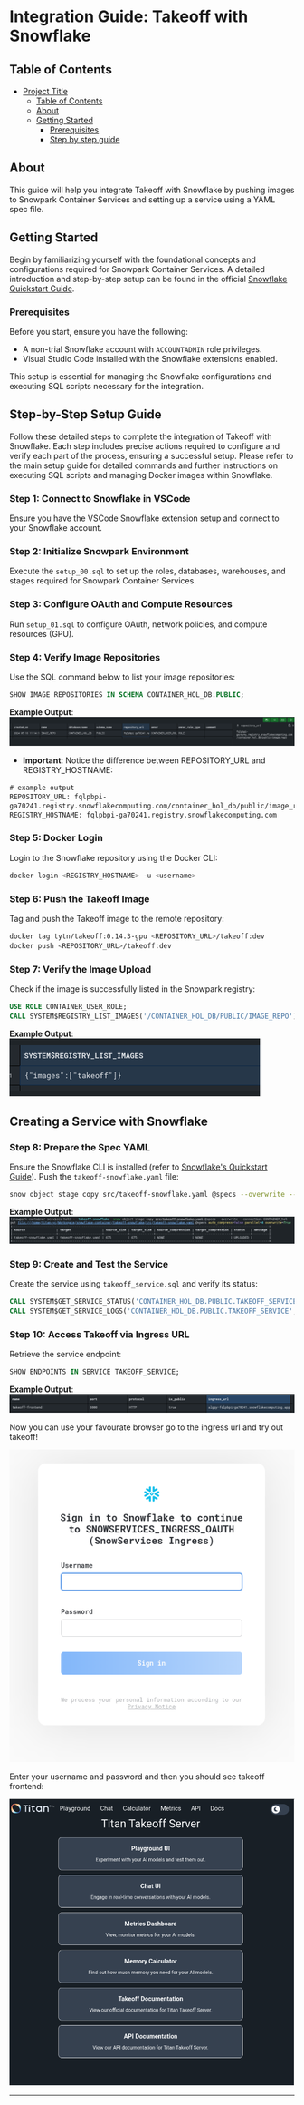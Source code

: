 # Integration Guide: Takeoff with Snowflake

## Table of Contents

- [Project Title](#project-title)
  - [Table of Contents](#table-of-contents)
  - [About ](#about-)
  - [Getting Started ](#getting-started-)
    - [Prerequisites](#prerequisites)
    - [Step by step guide](#step-by-step-guide)

## About <a name = "about"></a>

This guide will help you integrate Takeoff with Snowflake by pushing images to Snowpark Container Services and setting up a service using a YAML spec file.

## Getting Started <a name="getting_started"></a>

Begin by familiarizing yourself with the foundational concepts and configurations required for Snowpark Container Services. A detailed introduction and step-by-step setup can be found in the official [Snowflake Quickstart Guide](https://quickstarts.snowflake.com/guide/intro_to_snowpark_container_services/index.html#0).

### Prerequisites

Before you start, ensure you have the following:
- A non-trial Snowflake account with `ACCOUNTADMIN` role privileges.
- Visual Studio Code installed with the Snowflake extensions enabled.
  
This setup is essential for managing the Snowflake configurations and executing SQL scripts necessary for the integration.


## Step-by-Step Setup Guide

Follow these detailed steps to complete the integration of Takeoff with Snowflake. Each step includes precise actions required to configure and verify each part of the process, ensuring a successful setup. Please refer to the main setup guide for detailed commands and further instructions on executing SQL scripts and managing Docker images within Snowflake.


### Step 1: Connect to Snowflake in VSCode
Ensure you have the VSCode Snowflake extension setup and connect to your Snowflake account.

### Step 2: Initialize Snowpark Environment
Execute the `setup_00.sql` to set up the roles, databases, warehouses, and stages required for Snowpark Container Services.

### Step 3: Configure OAuth and Compute Resources
Run `setup_01.sql` to configure OAuth, network policies, and compute resources (GPU).

### Step 4: Verify Image Repositories
Use the SQL command below to list your image repositories:

```sql
SHOW IMAGE REPOSITORIES IN SCHEMA CONTAINER_HOL_DB.PUBLIC;
```
**Example Output**:
![Show Image repositories](image.png)

- **Important**: Notice the difference between REPOSITORY_URL and REGISTRY_HOSTNAME:

```
# example output
REPOSITORY_URL: fqlpbpi-ga70241.registry.snowflakecomputing.com/container_hol_db/public/image_repo
REGISTRY_HOSTNAME: fqlpbpi-ga70241.registry.snowflakecomputing.com
```


### Step 5: Docker Login
Login to the Snowflake repository using the Docker CLI:

```bash
docker login <REGISTRY_HOSTNAME> -u <username>
```

### Step 6: Push the Takeoff Image
Tag and push the Takeoff image to the remote repository:

```bash
docker tag tytn/takeoff:0.14.3-gpu <REPOSITORY_URL>/takeoff:dev
docker push <REPOSITORY_URL>/takeoff:dev
```

### Step 7: Verify the Image Upload
Check if the image is successfully listed in the Snowpark registry:

```sql
USE ROLE CONTAINER_USER_ROLE;
CALL SYSTEM$REGISTRY_LIST_IMAGES('/CONTAINER_HOL_DB/PUBLIC/IMAGE_REPO');
```

**Example Output**:
![takeoff iamge list](image-1.png)

## Creating a Service with Snowflake

### Step 8: Prepare the Spec YAML
Ensure the Snowflake CLI is installed (refer to [Snowflake's Quickstart Guide](https://quickstarts.snowflake.com/guide/intro_to_snowpark_container_services/index.html#2)). Push the `takeoff-snowflake.yaml` file:

```bash
snow object stage copy src/takeoff-snowflake.yaml @specs --overwrite --connection CONTAINER_hol
```

**Example Output**:
![takoeff spec upload](image-2.png)

### Step 9: Create and Test the Service
Create the service using `takeoff_service.sql` and verify its status:

```sql
CALL SYSTEM$GET_SERVICE_STATUS('CONTAINER_HOL_DB.PUBLIC.TAKEOFF_SERVICE');
CALL SYSTEM$GET_SERVICE_LOGS('CONTAINER_HOL_DB.PUBLIC.TAKEOFF_SERVICE', '0', 'takeoff', 50);
```

### Step 10: Access Takeoff via Ingress URL
Retrieve the service endpoint:

```sql
SHOW ENDPOINTS IN SERVICE TAKEOFF_SERVICE;
```

**Example Output**:
![takeoff ingress](image-3.png)


Now you can use your favourate browser go to the ingress url and try out takeoff!

![Snowflake Oauth](image-4.png)

Enter your username and password and then you should see takeoff frontend:

![takeoff frontend](image-5.png)


---

